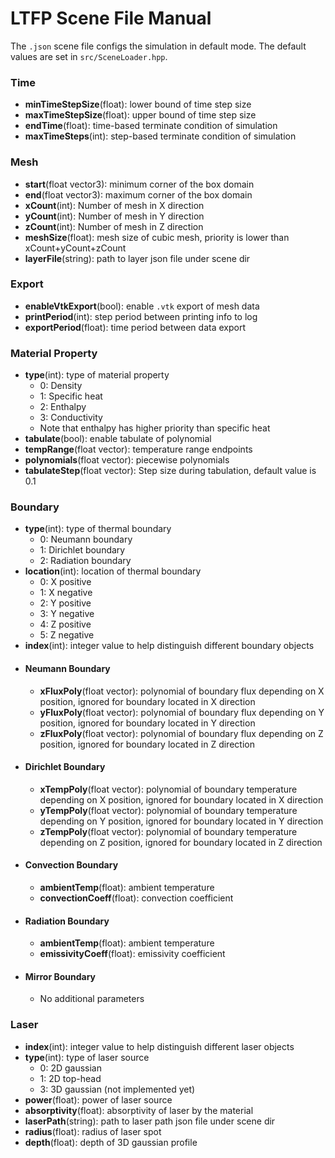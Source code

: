# LTFP Scene File Manual

The `.json` scene file configs the simulation in default mode. The default values are set in `src/SceneLoader.hpp`.

### Time
- **minTimeStepSize**(float): lower bound of time step size
- **maxTimeStepSize**(float): upper bound of time step size
- **endTime**(float): time-based terminate condition of simulation
- **maxTimeSteps**(int): step-based terminate condition of simulation

### Mesh 
- **start**(float vector3): minimum corner of the box domain
- **end**(float vector3): maximum corner of the box domain
- **xCount**(int): Number of mesh in X direction
- **yCount**(int): Number of mesh in Y direction
- **zCount**(int): Number of mesh in Z direction
- **meshSize**(float): mesh size of cubic mesh, priority is lower than xCount+yCount+zCount
- **layerFile**(string): path to layer json file under scene dir

### Export
- **enableVtkExport**(bool): enable `.vtk` export of mesh data
- **printPeriod**(int): step period between printing info to log 
- **exportPeriod**(float): time period between data export

### Material Property
- **type**(int): type of material property
  - 0: Density
  - 1: Specific heat
  - 2: Enthalpy
  - 3: Conductivity
  - Note that enthalpy has higher priority than specific heat
- **tabulate**(bool): enable tabulate of polynomial
- **tempRange**(float vector): temperature range endpoints
- **polynomials**(float vector): piecewise polynomials
- **tabulateStep**(float vector): Step size during tabulation, default value is 0.1

### Boundary
- **type**(int): type of thermal boundary
    - 0: Neumann boundary
    - 1: Dirichlet boundary
    - 2: Radiation boundary
- **location**(int): location of thermal boundary
    - 0: X positive
    - 1: X negative
    - 2: Y positive
    - 3: Y negative
    - 4: Z positive
    - 5: Z negative
- **index**(int): integer value to help distinguish different boundary objects
- #### Neumann Boundary
  - **xFluxPoly**(float vector): polynomial of boundary flux depending on X position, ignored for boundary located in X direction
  - **yFluxPoly**(float vector): polynomial of boundary flux depending on Y position, ignored for boundary located in Y direction
  - **zFluxPoly**(float vector): polynomial of boundary flux depending on Z position, ignored for boundary located in Z direction
- #### Dirichlet Boundary
  - **xTempPoly**(float vector): polynomial of boundary temperature depending on X position, ignored for boundary located in X direction
  - **yTempPoly**(float vector): polynomial of boundary temperature depending on Y position, ignored for boundary located in Y direction
  - **zTempPoly**(float vector): polynomial of boundary temperature depending on Z position, ignored for boundary located in Z direction
- #### Convection Boundary
  - **ambientTemp**(float): ambient temperature
  - **convectionCoeff**(float): convection coefficient
- #### Radiation Boundary
  - **ambientTemp**(float): ambient temperature
  - **emissivityCoeff**(float): emissivity coefficient
- #### Mirror Boundary
  - No additional parameters

### Laser
- **index**(int): integer value to help distinguish different laser objects
- **type**(int): type of laser source
  - 0: 2D gaussian
  - 1: 2D top-head
  - 3: 3D gaussian (not implemented yet)
- **power**(float): power of laser source
- **absorptivity**(float): absorptivity of laser by the material
- **laserPath**(string): path to laser path json file under scene dir
- **radius**(float): radius of laser spot
- **depth**(float): depth of 3D gaussian profile